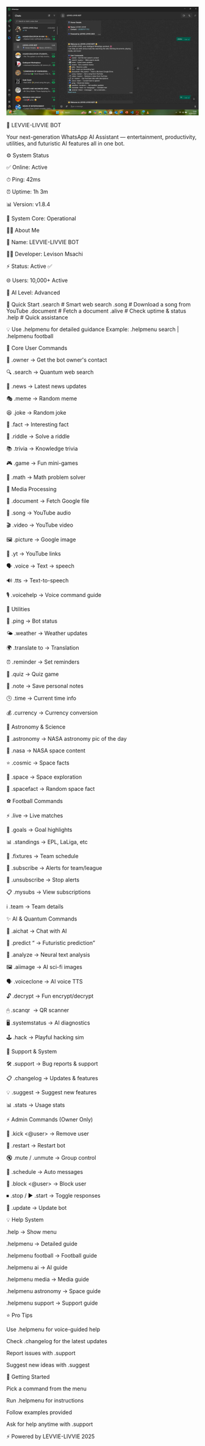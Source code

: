 ![Project Screenshot](https://github.com/Levisonmsachi/levvie-livvie-portfolio/blob/main/Portforio/assets/Screenshot%20(79).png?raw=true)

🤖 LEVVIE-LIVVIE BOT

Your next-generation WhatsApp AI Assistant — entertainment, productivity, utilities, and futuristic AI features all in one bot.



⚙️ System Status

✅ Online: Active

⏱ Ping: 42ms

⏰ Uptime: 1h 3m

📊 Version: v1.8.4

🔄 System Core: Operational

👨‍💻 About Me

🔷 Name: LEVVIE-LIVVIE BOT

👨‍💻 Developer: Levison Msachi

⚡ Status: Active ✅

🌐 Users: 10,000+ Active

🚀 AI Level: Advanced

🚀 Quick Start
.search <query>       # Smart web search
.song <name>          # Download a song from YouTube
.document <name>      # Fetch a document
.alive                # Check uptime & status
.help                 # Quick assistance


💡 Use .helpmenu <command> for detailed guidance
Example: .helpmenu search | .helpmenu football

🔹 Core User Commands

📌 .owner → Get the bot owner's contact

🔍 .search <query> → Quantum web search

📰 .news → Latest news updates

🎭 .meme → Random meme

😆 .joke → Random joke

🤯 .fact → Interesting fact

🧩 .riddle → Solve a riddle

📚 .trivia → Knowledge trivia

🎮 .game → Fun mini-games

🧮 .math → Math problem solver

🔹 Media Processing

📂 .document <file> → Fetch Google file

🎵 .song <name> → YouTube audio

🎬 .video <name> → YouTube video

🖼 .picture <name> → Google image

🔗 .yt <query> → YouTube links

🗣 .voice <text> → Text → speech

🔊 .tts <text> → Text-to-speech

🎙 .voicehelp → Voice command guide

🔹 Utilities

🏓 .ping → Bot status

🌤 .weather <location> → Weather updates

🌍 .translate <text> to <lang> → Translation

⏰ .reminder <time> <msg> → Set reminders

🎯 .quiz → Quiz game

📝 .note <text> → Save personal notes

🕒 .time → Current time info

💰 .currency <amt> <from> <to> → Currency conversion

🔹 Astronomy & Science

🌌 .astronomy → NASA astronomy pic of the day

🚀 .nasa → NASA space content

⭐ .cosmic → Space facts

🔭 .space → Space exploration

🌠 .spacefact → Random space fact

⚽ Football Commands

⚡ .live → Live matches

🎯 .goals → Goal highlights

📊 .standings <league> → EPL, LaLiga, etc

📅 .fixtures <team> → Team schedule

🔔 .subscribe <team> → Alerts for team/league

🔕 .unsubscribe <team> → Stop alerts

📋 .mysubs → View subscriptions

ℹ️ .team <name> → Team details

✨ AI & Quantum Commands

🧠 .aichat <msg> → Chat with AI

🔮 .predict <q> → Futuristic prediction

🧬 .analyze <text> → Neural text analysis

🖼 .aiimage <prompt> → AI sci-fi images

🗣 .voiceclone <text> → AI voice TTS

🔓 .decrypt <text> → Fun encrypt/decrypt

🖱 .scanqr <img> → QR scanner

🖥 .systemstatus → AI diagnostics

🕹 .hack <target> → Playful hacking sim

🔧 Support & System

🛠 .support → Bug reports & support

📋 .changelog → Updates & features

💡 .suggest <idea> → Suggest new features

📊 .stats → Usage stats

⚡ Admin Commands (Owner Only)

🚨 .kick <@user> → Remove user

🚀 .restart → Restart bot

🔇 .mute / .unmute → Group control

📅 .schedule <time> <msg> → Auto messages

🚫 .block <@user> → Block user

⏹ .stop / ▶ .start → Toggle responses

🔄 .update → Update bot

💡 Help System

.help → Show menu

.helpmenu <command> → Detailed guide

.helpmenu football → Football guide

.helpmenu ai → AI guide

.helpmenu media → Media guide

.helpmenu astronomy → Space guide

.helpmenu support → Support guide

⭐ Pro Tips

Use .helpmenu <command> for voice-guided help

Check .changelog for the latest updates

Report issues with .support

Suggest new ideas with .suggest

🚀 Getting Started

Pick a command from the menu

Run .helpmenu <command> for instructions

Follow examples provided

Ask for help anytime with .support

⚡ Powered by LEVVIE-LIVVIE 2025
